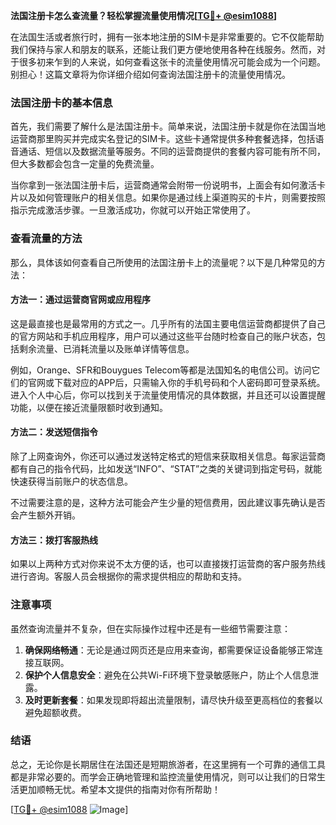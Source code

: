 **法国注册卡怎么查流量？轻松掌握流量使用情况[[TG💪+ @esim1088](https://t.me/s/esim1088)]**

在法国生活或者旅行时，拥有一张本地注册的SIM卡是非常重要的。它不仅能帮助我们保持与家人和朋友的联系，还能让我们更方便地使用各种在线服务。然而，对于很多初来乍到的人来说，如何查看这张卡的流量使用情况可能会成为一个问题。别担心！这篇文章将为你详细介绍如何查询法国注册卡的流量使用情况。

### 法国注册卡的基本信息

首先，我们需要了解什么是法国注册卡。简单来说，法国注册卡就是你在法国当地运营商那里购买并完成实名登记的SIM卡。这些卡通常提供多种套餐选择，包括语音通话、短信以及数据流量等服务。不同的运营商提供的套餐内容可能有所不同，但大多数都会包含一定量的免费流量。

当你拿到一张法国注册卡后，运营商通常会附带一份说明书，上面会有如何激活卡片以及如何管理账户的相关信息。如果你是通过线上渠道购买的卡片，则需要按照指示完成激活步骤。一旦激活成功，你就可以开始正常使用了。

### 查看流量的方法

那么，具体该如何查看自己所使用的法国注册卡上的流量呢？以下是几种常见的方法：

#### 方法一：通过运营商官网或应用程序

这是最直接也是最常用的方式之一。几乎所有的法国主要电信运营商都提供了自己的官方网站和手机应用程序，用户可以通过这些平台随时检查自己的账户状态，包括剩余流量、已消耗流量以及账单详情等信息。

例如，Orange、SFR和Bouygues Telecom等都是法国知名的电信公司。访问它们的官网或下载对应的APP后，只需输入你的手机号码和个人密码即可登录系统。进入个人中心后，你可以找到关于流量使用情况的具体数据，并且还可以设置提醒功能，以便在接近流量限额时收到通知。

#### 方法二：发送短信指令

除了上网查询外，你还可以通过发送特定格式的短信来获取相关信息。每家运营商都有自己的指令代码，比如发送“INFO”、“STAT”之类的关键词到指定号码，就能快速获得当前账户的状态信息。

不过需要注意的是，这种方法可能会产生少量的短信费用，因此建议事先确认是否会产生额外开销。

#### 方法三：拨打客服热线

如果以上两种方式对你来说不太方便的话，也可以直接拨打运营商的客户服务热线进行咨询。客服人员会根据你的需求提供相应的帮助和支持。

### 注意事项

虽然查询流量并不复杂，但在实际操作过程中还是有一些细节需要注意：

1. **确保网络畅通**：无论是通过网页还是应用来查询，都需要保证设备能够正常连接互联网。
2. **保护个人信息安全**：避免在公共Wi-Fi环境下登录敏感账户，防止个人信息泄露。
3. **及时更新套餐**：如果发现即将超出流量限制，请尽快升级至更高档位的套餐以避免超额收费。

### 结语

总之，无论你是长期居住在法国还是短期旅游者，在这里拥有一个可靠的通信工具都是非常必要的。而学会正确地管理和监控流量使用情况，则可以让我们的日常生活更加顺畅无忧。希望本文提供的指南对你有所帮助！

[[TG💪+ @esim1088](https://t.me/s/esim1088) ![Image](https://i.postimg.cc/4NQfJmqS/Snipaste-2025-05-13-00-14-12.png)]